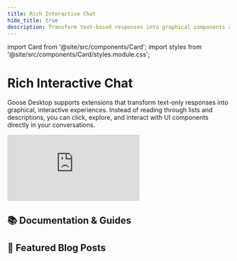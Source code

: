 ```yaml
---
title: Rich Interactive Chat
hide_title: true
description: Transform text-based responses into graphical components and interactive elements
---
```


import Card from '@site/src/components/Card';
import styles from '@site/src/components/Card/styles.module.css';

<h1 className={styles.pageTitle}>Rich Interactive Chat</h1>
<p className={styles.pageDescription}>
  Goose Desktop supports extensions that transform text-only responses into graphical, interactive experiences. Instead of reading through lists and descriptions, you can click, explore, and interact with UI components directly in your conversations.
</p>

 <div className="video-container margin-bottom--lg">
  <iframe 
    class="aspect-ratio"
    src="https://www.youtube.com/embed/QJHGvsVXhjw"
    title="Turn Any AI Chat Into an Interactive Experience | MCP-UI"
    frameBorder="0"
    allow="accelerometer; autoplay; clipboard-write; encrypted-media; gyroscope; picture-in-picture"
    allowFullScreen
  ></iframe>
</div> 

<div className={styles.categorySection}>
  <h2 className={styles.categoryTitle}>📚 Documentation & Guides</h2>
  <div className={styles.cardGrid}>
    <Card 
      title="MCP-UI Extensions"
      description="Goose transforms text-based responses into engaging graphical and interactive user experiences."
      link="/docs/guides/interactive-chat/mcp-ui"
    />
    <Card 
      title="Auto Visualiser Extension"
      description="Generate interactive data visualizations automatically in Goose."
      link="/docs/mcp/autovisualiser-mcp"
    />
  </div>
</div>

<div className={styles.categorySection}>
  <h2 className={styles.categoryTitle}>📝 Featured Blog Posts</h2>
  <div className={styles.cardGrid}>
    <Card      
      title="MCP UI: Bringing the Browser into the Agent"
      description="MCP-UI servers return content that Goose Desktop renders as rich, embeddable UI."
      link="/blog/2025/08/11/mcp-ui-post-browser-world"
    />
    <Card      
      title="MCP-UI: The Future of Agentic Interfaces"
      description="AI agents need to move beyond walls of text to rich and interactive UX."
      link="/blog/2025/08/25/mcp-ui-future-agentic-interfaces"
    />
    <Card      
      title="Auto Visualiser with MCP-UI"
      description="Automatically render visual representations of data as you interact with it, powered by MCP-UI"
      link="/blog/2025/08/27/autovisualiser-with-mcp-ui"
    />
    <Card      
      title="How to Make An MCP Server MCP-UI Compatible"
      description="Making an MCP server MCP-UI compatible requires just a few lines of code"
      link="/blog/2025/09/08/turn-any-mcp-server-mcp-ui-compatible"
    />
  </div>
</div>